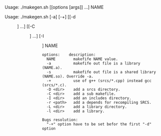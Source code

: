 Usage: ./makegen.sh [[options [args]] ...] NAME

Usage: ./makegen.sh [-a] [-+] [[-d <dir>] ...] [[-C <dir>] ...] [-I <dir>] NAME

	options:    description:
	  NAME        makefife NAME value.
	  -a          makefife out file is a library (NAME.a).
	  -s          makefife out file is a shared library (NAME.so). Override -a.
	  -+          use of g++ (srcs/*.cpp) instead gcc (srcs/*.c).
	  -D <dir>    add a srcs directory.
	  -C <dir>    add a sub makefile.
	  -I <dir>    add an includes directory.
	  -r <path>   add a depends for recompiling SRCS.
	  -L <dir>    add a library directory.
	  -l <dir>    add a library.

	Bugs resolution:
	  "-+" option have to be set befor the first "-d" option
